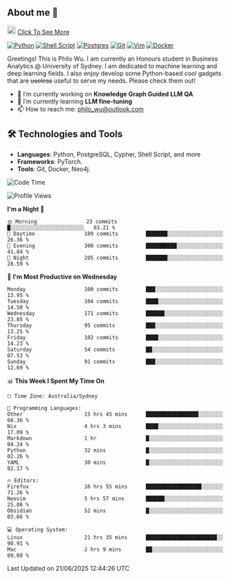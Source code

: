 ## About me 🤗

<a href="#"><img src="https://media.giphy.com/media/hvRJCLFzcasrR4ia7z/giphy.gif" width="20px" height="20px"></a> [Click To See More](https://codeboyphilo.github.io)

[![Python](https://img.shields.io/badge/python-3670A0?style=for-the-badge&logo=python&logoColor=ffdd54)](#)
[![Shell Script](https://img.shields.io/badge/shell_script-%23121011.svg?style=for-the-badge&logo=gnu-bash&logoColor=white)](#)
[![Postgres](https://img.shields.io/badge/postgres-%23316192.svg?style=for-the-badge&logo=postgresql&logoColor=white)](#)
[![Git](https://img.shields.io/badge/git-%23F05033.svg?style=for-the-badge&logo=git&logoColor=white)](#)
[![Vim](https://img.shields.io/badge/VIM-%2311AB00.svg?style=for-the-badge&logo=vim&logoColor=white)](#)
[![Docker](https://img.shields.io/badge/docker-%230db7ed.svg?style=for-the-badge&logo=docker&logoColor=white)](#)

Greetings! This is Philo Wu. I am currently an Honours student in Business Analytics \@ University of Sydney. I am dedicated to machine learning and deep learning fields. I also enjoy develop some Python-based cool gadgets that are ~~useless~~ useful to serve my needs. Please check them out!

- 🔭 I’m currently working on **Knowledge Graph Guided LLM QA**
- 🌱 I’m currently learning **LLM fine-tuning**
- 📫 How to reach me: philo_wu@outlook.com

## 🛠 Technologies and Tools
- **Languages**: Python, PostgreSQL, Cypher, Shell Script, and more
- **Frameworks**: PyTorch.
- **Tools**: Git, Docker, Neo4j.

<!--START_SECTION:waka-->
![Code Time](http://img.shields.io/badge/Code%20Time-814%20hrs%2024%20mins-blue)

![Profile Views](http://img.shields.io/badge/Profile%20Views-1-blue)

**I'm a Night 🦉** 

```text
🌞 Morning                23 commits          █░░░░░░░░░░░░░░░░░░░░░░░░   03.21 % 
🌆 Daytime                189 commits         ███████░░░░░░░░░░░░░░░░░░   26.36 % 
🌃 Evening                300 commits         ██████████░░░░░░░░░░░░░░░   41.84 % 
🌙 Night                  205 commits         ███████░░░░░░░░░░░░░░░░░░   28.59 % 
```
📅 **I'm Most Productive on Wednesday** 

```text
Monday                   100 commits         ███░░░░░░░░░░░░░░░░░░░░░░   13.95 % 
Tuesday                  104 commits         ████░░░░░░░░░░░░░░░░░░░░░   14.50 % 
Wednesday                171 commits         ██████░░░░░░░░░░░░░░░░░░░   23.85 % 
Thursday                 95 commits          ███░░░░░░░░░░░░░░░░░░░░░░   13.25 % 
Friday                   102 commits         ████░░░░░░░░░░░░░░░░░░░░░   14.23 % 
Saturday                 54 commits          ██░░░░░░░░░░░░░░░░░░░░░░░   07.53 % 
Sunday                   91 commits          ███░░░░░░░░░░░░░░░░░░░░░░   12.69 % 
```


📊 **This Week I Spent My Time On** 

```text
🕑︎ Time Zone: Australia/Sydney

💬 Programming Languages: 
Other                    15 hrs 45 mins      █████████████████░░░░░░░░   66.36 % 
Nix                      4 hrs 3 mins        ████░░░░░░░░░░░░░░░░░░░░░   17.09 % 
Markdown                 1 hr                █░░░░░░░░░░░░░░░░░░░░░░░░   04.24 % 
Python                   32 mins             █░░░░░░░░░░░░░░░░░░░░░░░░   02.26 % 
YAML                     30 mins             █░░░░░░░░░░░░░░░░░░░░░░░░   02.17 % 

🔥 Editors: 
Firefox                  16 hrs 55 mins      ██████████████████░░░░░░░   71.26 % 
Neovim                   5 hrs 57 mins       ██████░░░░░░░░░░░░░░░░░░░   25.08 % 
Obsidian                 52 mins             █░░░░░░░░░░░░░░░░░░░░░░░░   03.66 % 

💻 Operating System: 
Linux                    21 hrs 35 mins      ███████████████████████░░   90.91 % 
Mac                      2 hrs 9 mins        ██░░░░░░░░░░░░░░░░░░░░░░░   09.09 % 
```


 Last Updated on 21/06/2025 12:44:26 UTC
<!--END_SECTION:waka-->
